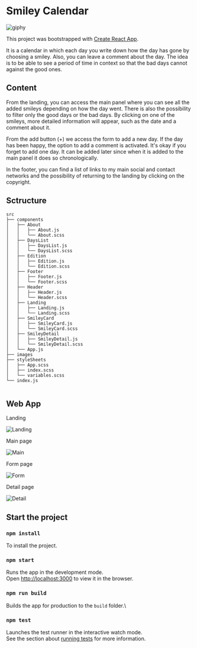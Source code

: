 # Smiley Calendar
![giphy](https://media.giphy.com/media/Ww26UTo6jq36WnRl5l/giphy.gif)

This project was bootstrapped with [Create React App](https://github.com/facebook/create-react-app).

It is a calendar in which each day you write down how the day has gone by choosing a smiley. Also, you can leave a comment about the day. The idea is to be able to see a period of time in context so that the bad days cannot against the good ones.

## Content

From the landing, you can access the main panel where you can see all the added smileys depending on how the day went. There is also the possibility to filter only the good days or the bad days. By clicking on one of the smileys, more detailed information will appear, such as the date and a comment about it.

From the add button (+) we access the form to add a new day. If the day has been happy, the option to add a comment is activated.
It's okay if you forget to add one day. It can be added later since when it is added to the main panel it does so chronologically.

In the footer, you can find a list of links to my main social and contact networks and the possibility of returning to the landing by clicking on the copyright.

## Sctructure

~~~
src
├── components
│   ├── About
│   │   ├── About.js
│   │   └── About.scss
│   ├── DaysList
│   │   ├── DaysList.js
│   │   └── DaysList.scss
│   ├── Edition
│   │   ├── Edition.js
│   │   └── Edition.scss
│   ├── Footer
│   │   ├── Footer.js
│   │   └── Footer.scss
│   ├── Header 
│   │   ├── Header.js
│   │   └── Header.scss
│   ├── Landing
│   │   ├── Landing.js
│   │   └── Landing.scss
│   ├── SmileyCard
│   │   ├── SmileyCard.js
│   │   └── SmileyCard.scss
│   ├── SmileyDetail
│   │   ├── SmileyDetail.js
│   │   └── SmileyDetail.scss
│   └── App.js
├── images
├── styleSheets
│   ├── App.scss
│   ├── index.scss
│   └── variables.scss
└── index.js


~~~

## Web App

Landing

![Landing](https://i.ibb.co/KzFY9qt/smiley-calendar.png)

Main page

![Main](https://i.ibb.co/cLRB4kM/Captura-de-pantalla-2020-12-30-a-las-12-13-32.png)

Form page

![Form](https://i.ibb.co/h8TQSPZ/Captura-de-pantalla-2020-12-30-a-las-12-13-56.png)

Detail page

![Detail](https://i.ibb.co/XbgJDpk/Captura-de-pantalla-2020-12-30-a-las-12-13-45.png)

## Start the project

### `npm install`

To install the project.

### `npm start`

Runs the app in the development mode.\
Open [http://localhost:3000](http://localhost:3000) to view it in the browser.

### `npm run build`

Builds the app for production to the `build` folder.\

### `npm test`

Launches the test runner in the interactive watch mode.\
See the section about [running tests](https://facebook.github.io/create-react-app/docs/running-tests) for more information.
